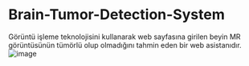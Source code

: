# Brain-Tumor-Detection-System
Görüntü işleme teknolojisini kullanarak web sayfasına girilen beyin MR görüntüsünün tümörlü olup olmadığını tahmin eden bir web asistanıdır.
![image](https://github.com/betul-000/Brain-Tumor-Detection-System/assets/75879475/f6b40d38-b7a6-4b6a-919d-de5f3b8c4213)

